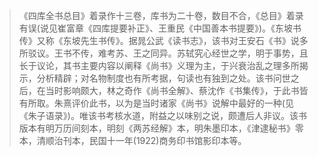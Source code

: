 >《四库全书总目》着录作十三卷，库书为二十卷，数目不合，《总目》着录有误(说见崔富章《四库提要补正》、王重民《中国善本书提要》)。《东坡书传》又称《东坡先生书传》。据晁公武《读书志》，该书对王安石《书》说多所驳议。王书不传，难考苏、王之同异。苏轼究心经世之学，明于事势，且长于议论，其书主要内容以阐释《尚书》义理为主，于兴衰治乱之理多所揭示，分析精辟；对名物制度也有所考据，句读也有独到之处。该书问世之后，在当时影响颇大，林之奇作《尚书全解》、蔡沈作《书集传》，于此书皆有所取。朱熹评价此书，以为是当时诸家《尚书》说解中最好的一种(见《朱子语录》)。唯该书考核水道，附益之以味别之说，颇遭后人非议。该书版本有明万历间刻本，明刻《两苏经解》本，明朱墨印本，《津逮秘书》零本，清顺治刊本，民国十一年(1922)商务印书馆影印本等。

